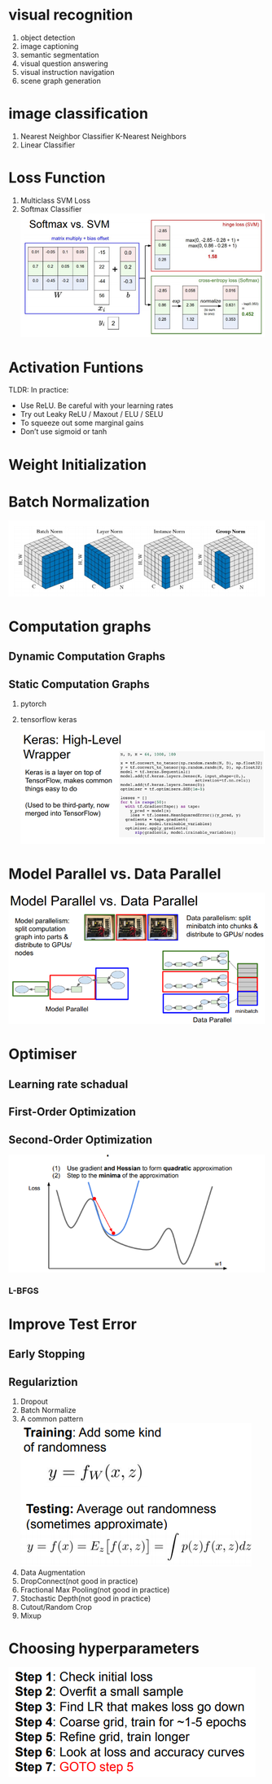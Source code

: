 # visual recognition
1. object detection
2. image captioning
3. semantic segmentation
4. visual question answering
5. visual instruction navigation
6. scene graph generation
# image classification
1. Nearest Neighbor Classifier 
   K-Nearest Neighbors
2. Linear Classifier
# Loss Function
1. Multiclass SVM Loss
2. Softmax Classifier
   ![](img/softmax_SVM.PNG)

# Activation Funtions
TLDR: In practice:
- Use ReLU. Be careful with your learning rates
- Try out Leaky ReLU / Maxout / ELU / SELU
- To squeeze out some marginal gains
- Don’t use sigmoid or tanh

# Weight Initialization

# Batch Normalization
![](img/norm.PNG)

# Computation graphs
## Dynamic Computation Graphs
## Static Computation Graphs
1. pytorch
2. tensorflow
   keras

   ![](img/keras.PNG)

# Model Parallel vs. Data Parallel
![](img/mdpd.PNG)

# Optimiser

## Learning rate schadual
## First-Order Optimization
## Second-Order Optimization

![](img/secondorder.PNG)
### L-BFGS

# Improve Test Error

## Early Stopping
## Regulariztion
1. Dropout
2. Batch Normalize
3. A common pattern
   ![](img/acommonpattern.PNG)
4. Data Augmentation
5. DropConnect(not good in practice)
6. Fractional Max Pooling(not good in practice)
7. Stochastic Depth(not good in practice)
8. Cutout/Random Crop
9. Mixup

# Choosing hyperparameters
![](img/choosinghp.PNG)